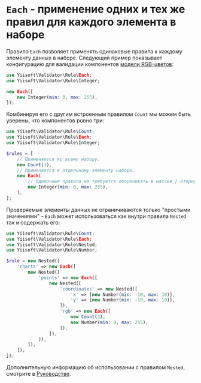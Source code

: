 # `Each` - применение одних и тех же правил для каждого элемента в наборе

Правило `Each` позволяет применять одинаковые правила к каждому элементу данных в наборе. Следующий пример показывает конфигурацию для валидации компонентов [модели RGB-цветов]:

```php
use Yiisoft\Validator\Rule\Each;
use Yiisoft\Validator\Rule\Integer;

new Each([
    new Integer(min: 0, max: 255),
]);
```

Комбинируя его с другим встроенным правилом `Count` мы можем быть уверены, что компонентов ровно три:

```php
use Yiisoft\Validator\Rule\Count;
use Yiisoft\Validator\Rule\Each;
use Yiisoft\Validator\Rule\Integer;

$rules = [
    // Применяется ко всему набору.
    new Count(3),
    // Применяется к отдельному элементу набора.
    new Each(
        // Одиночные правила не требуется оборачивать в массив / итерируемый объект.
        new Integer(min: 0, max: 255),
    ),
];
```

Проверяемые элементы данных не ограничиваются только "простыми значениями" - `Each` может использоваться как внутри правила `Nested` так и содержать его:

```php
use Yiisoft\Validator\Rule\Count;
use Yiisoft\Validator\Rule\Each;
use Yiisoft\Validator\Rule\Nested;
use Yiisoft\Validator\Rule\Number;

$rule = new Nested([
    'charts' => new Each([
        new Nested([
            'points' => new Each([
                new Nested([
                    'coordinates' => new Nested([
                        'x' => [new Number(min: -10, max: 10)],
                        'y' => [new Number(min: -10, max: 10)],
                    ]),
                    'rgb' => new Each([
                        new Count(3),
                        new Number(min: 0, max: 255),
                    ]),
                ]),
            ]),
        ]),
    ]),
]);
```

Дополнительную информацию об использовании с правилом `Nested`, смотрите в [Руководстве].


[модели RGB-цветов]: https://en.wikipedia.org/wiki/RGB_color_model
[Руководстве]: built-in-rules-nested.md